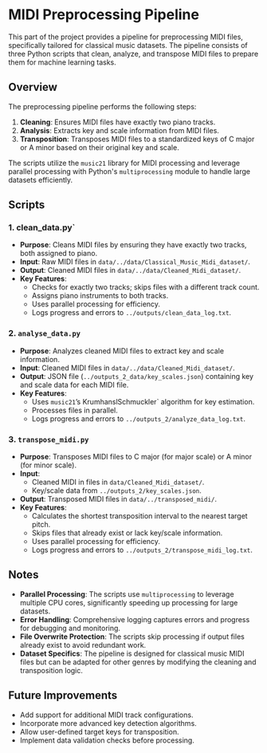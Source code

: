 # MIDI Preprocessing Pipeline

This part of the project provides a pipeline for preprocessing MIDI files, specifically tailored for classical music datasets. The pipeline consists of three Python scripts that clean, analyze, and transpose MIDI files to prepare them for machine learning tasks.

## Overview

The preprocessing pipeline performs the following steps:
1. **Cleaning**: Ensures MIDI files have exactly two piano tracks.
2. **Analysis**: Extracts key and scale information from MIDI files.
3. **Transposition**: Transposes MIDI files to a standardized keys of C major or A minor based on their original key and scale.

The scripts utilize the `music21` library for MIDI processing and leverage parallel processing with Python's `multiprocessing` module to handle large datasets efficiently.

## Scripts

### 1. clean_data.py`
- **Purpose**: Cleans MIDI files by ensuring they have exactly two tracks, both assigned to piano.
- **Input**: Raw MIDI files in `data/../data/Classical_Music_Midi_dataset/`.
- **Output**: Cleaned MIDI files in `data/../data/Cleaned_Midi_dataset/`.
- **Key Features**:
  - Checks for exactly two tracks; skips files with a different track count.
  - Assigns piano instruments to both tracks.
  - Uses parallel processing for efficiency.
  - Logs progress and errors to `../outputs/clean_data_log.txt`.

### 2. `analyse_data.py`
- **Purpose**: Analyzes cleaned MIDI files to extract key and scale information.
- **Input**: Cleaned MIDI files in `data/../data/Cleaned_Midi_dataset/`.
- **Output**: JSON file (`../outputs_2_data/key_scales.json`) containing key and scale data for each MIDI file.
- **Key Features**:
  - Uses `music21`’s KrumhanslSchmuckler` algorithm for key estimation.
  - Processes files in parallel.
  - Logs progress and errors to `../outputs_2/analyze_data_log.txt`.

### 3. `transpose_midi.py`
- **Purpose**: Transposes MIDI files to C major (for major scale) or A minor (for minor scale).
- **Input**: 
  - Cleaned MIDI in files in `data/Cleaned_Midi_dataset/`.
  - Key/scale data from `../outputs_2/key_scales.json`.
- **Output**: Transposed MIDI files in `data/../transposed_midi/`.
- **Key Features**:
  - Calculates the shortest transposition interval to the nearest target pitch.
  - Skips files that already exist or lack key/scale information.
  - Uses parallel processing for efficiency.
  - Logs progress and errors to `../outputs_2/transpose_midi_log.txt`.

## Notes

- **Parallel Processing**: The scripts use `multiprocessing` to leverage multiple CPU cores, significantly speeding up processing for large datasets.
- **Error Handling**: Comprehensive logging captures errors and progress for debugging and monitoring.
- **File Overwrite Protection**: The scripts skip processing if output files already exist to avoid redundant work.
- **Dataset Specifics**: The pipeline is designed for classical music MIDI files but can be adapted for other genres by modifying the cleaning and transposition logic.

## Future Improvements

- Add support for additional MIDI track configurations.
- Incorporate more advanced key detection algorithms.
- Allow user-defined target keys for transposition.
- Implement data validation checks before processing.

